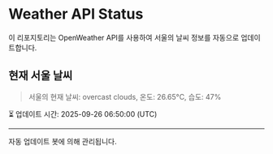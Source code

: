 
# Weather API Status

이 리포지토리는 OpenWeather API를 사용하여 서울의 날씨 정보를 자동으로 업데이트합니다.

## 현재 서울 날씨
> 서울의 현재 날씨: overcast clouds, 온도: 26.65°C, 습도: 47%

⏳ 업데이트 시간: 2025-09-26 06:50:00 (UTC)

---
자동 업데이트 봇에 의해 관리됩니다.
